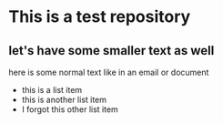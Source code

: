 # This is a test repository

## let's have some smaller text as well

here is some normal text like in an email or document

* this is a list item
* this is another list item
* I forgot this other list item
